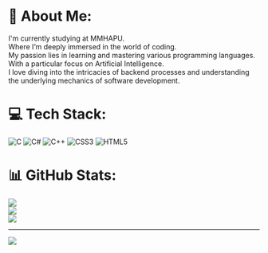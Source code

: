 # 💫 About Me:
I'm currently studying at MMHAPU. <br>Where I’m deeply immersed in the world of coding. <br>My passion lies in learning and mastering various programming languages.<br>With a particular focus on Artificial Intelligence. <br>I love diving into the intricacies of backend processes and understanding <br>the underlying mechanics of software development.



# 💻 Tech Stack:
![C](https://img.shields.io/badge/c-%2300599C.svg?style=for-the-badge&logo=c&logoColor=white) ![C#](https://img.shields.io/badge/c%23-%23239120.svg?style=for-the-badge&logo=csharp&logoColor=white) ![C++](https://img.shields.io/badge/c++-%2300599C.svg?style=for-the-badge&logo=c%2B%2B&logoColor=white) ![CSS3](https://img.shields.io/badge/css3-%231572B6.svg?style=for-the-badge&logo=css3&logoColor=white) ![HTML5](https://img.shields.io/badge/html5-%23E34F26.svg?style=for-the-badge&logo=html5&logoColor=white) 
# 📊 GitHub Stats:
![](https://github-readme-stats.vercel.app/api?username=MDTausifArif&theme=dark&hide_border=false&include_all_commits=false&count_private=false)<br/>
![](https://github-readme-streak-stats.herokuapp.com/?user=MDTausifArif&theme=dark&hide_border=false)<br/>
![](https://github-readme-stats.vercel.app/api/top-langs/?username=MDTausifArif&theme=dark&hide_border=false&include_all_commits=false&count_private=false&layout=compact)

---
[![](https://visitcount.itsvg.in/api?id=MDTausifArif&icon=0&color=0)](https://visitcount.itsvg.in)

<!-- Proudly created with GPRM ( https://gprm.itsvg.in ) -->
